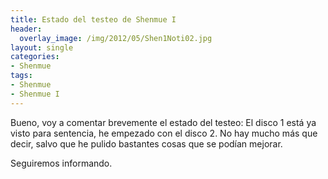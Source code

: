 ```yaml
---
title: Estado del testeo de Shenmue I
header:
  overlay_image: /img/2012/05/Shen1Noti02.jpg
layout: single
categories:
- Shenmue
tags:
- Shenmue
- Shenmue I
---
```

Bueno, voy a comentar brevemente el estado del testeo: El disco 1 está ya visto 
para sentencia, he empezado con el disco 2. No hay mucho más que decir, salvo 
que he pulido bastantes cosas que se podían mejorar.

Seguiremos informando.
